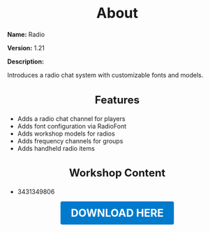 <h1 style="text-align:center; font-size:2rem; font-weight:bold;">About</h1>

**Name:**
Radio

**Version:**
1.21

**Description:**

Introduces a radio chat system with customizable fonts and models.

<h2 style="text-align:center; font-size:1.5rem; font-weight:bold;">Features</h2>

- Adds a radio chat channel for players
- Adds font configuration via RadioFont
- Adds workshop models for radios
- Adds frequency channels for groups
- Adds handheld radio items


<h2 style="text-align:center; font-size:1.5rem; font-weight:bold;">Workshop Content</h2>

- 3431349806





<p align="center"><a href="https://github.com/LiliaFramework/Modules/raw/refs/heads/gh-pages/radio.zip" style="display:inline-block;padding:12px 24px;font-size:1.5rem;font-weight:bold;text-decoration:none;color:#fff;background-color:var(--md-primary-fg-color,#007acc);border-radius:4px;">DOWNLOAD HERE</a></p>